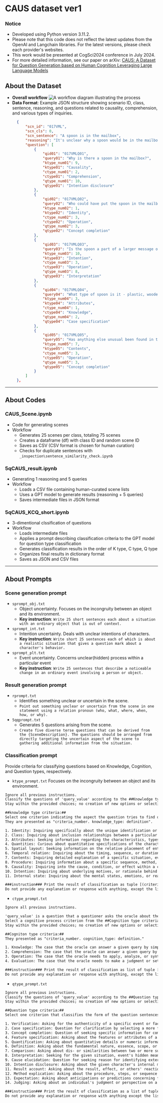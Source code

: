 # CAUS dataset ver1

### Notice  
- Developed using Python version 3.11.2.
- Please note that this code does not reflect the latest updates from the OpenAI and Langchain libraries. For the latest versions, please check each provider's websites.
- This work would be presented at CogSci2024 conference in July 2024.
- For more detailed information, see our paper on arXiv: [CAUS: A Dataset for Question Generation based on Human Cognition Leveraging Large Language Models](https://arxiv.org/abs/2404.11835)

## About the Dataset
- **Overall workflow**
![A workflow diagram illustrating the process](https://github.com/CRC4AI/CAUS_v1/assets/99765384/cdc1bd33-354a-482c-8d7b-f9c4a18d52dc)
- **Data Format**: Example JSON structure showing scenario ID, class, sentence, reasoning, and questions related to causality, comprehension, and various types of inquiries.
  ```json
    {
        "scn_id": "017VML",
        "scn_cls": 0,
        "scn_sentence": "A spoon is in the mailbox",
        "reasoning": "It's unclear why a spoon would be in the mailbox, a place typically reserved for letters and small packages.",
        "question": [
            {
                "qid01": "017VMLQ01",
                "query01": "Why is there a spoon in the mailbox?",
                "ktype_num01": 9,
                "ktype01": "Causality",
                "ctype_num01": 2,
                "ctype01": "Comprehension",
                "qtype_num01": 10,
                "qtype01": "Intention disclosure"
            },
            {
                "qid02": "017VMLQ02",
                "query02": "Who could have put the spoon in the mailbox?",
                "ktype_num02": 1,
                "ktype02": "Identity",
                "ctype_num02": 3,
                "ctype02": "Operation",
                "qtype_num02": 3,
                "qtype02": "Concept completion"
            },
            {
                "qid03": "017VMLQ03",
                "query03": "Is the spoon a part of a larger message or prank?",
                "ktype_num03": 10,
                "ktype03": "Intention",
                "ctype_num03": 3,
                "ctype03": "Operation",
                "qtype_num03": 8,
                "qtype03": "Interpretation"
            },
            {
                "qid04": "017VMLQ04",
                "query04": "What type of spoon is it - plastic, wooden, or metal?",
                "ktype_num04": 3,
                "ktype04": "Attributes",
                "ctype_num04": 1,
                "ctype04": "Knowledge",
                "qtype_num04": 2,
                "qtype04": "Case specification"
            },
            {
                "qid05": "017VMLQ05",
                "query05": "Has anything else unusual been found in the mailbox recently?",
                "ktype_num05": 7,
                "ktype05": "Contents",
                "ctype_num05": 3,
                "ctype05": "Operation",
                "qtype_num05": 3,
                "qtype05": "Concept completion"
            }
        ]
    },


___
## About Codes   
### CAUS_Scene.ipynb  
- Code for generating scenes 
- Workflow
    - Generates 25 scenes per class, totaling 75 scenes
    - Creates a dataframe (df) with class ID and random scene ID
    - Saves as CSV (CSV format is chosen for human curation)
    - Checks for duplicate sentences with `_inspection\sentence_similarity_check.ipynb`

### 5qCAUS_result.ipynb
- Generating 1 reasoning and 5 queries
- Workflow
  - Loads a CSV file containing human-curated scene lists  
  - Uses a GPT model to generate results (reasoning + 5 queries)
  - Saves intermediate files in JSON format

### 5qCAUS_KCQ_short.ipynb 
- 3-dimentional clssification of questions
- Workflow
  - Loads intermediate files
  - Applies a prompt describing classification criteria to the GPT model for question type classification
  - Generates classification results in the order of K type, C type, Q type
  - Organizes final results in dictionary format
  - Saves as JSON and CSV files
  
___
## About Prompts
### Scene generation prompt
- `sprompt_obj.txt`
    - Object uncertainty. Focuses on the incongruity between an object and its environment.
    - **Key instruction**: `Write 25 short sentences each about a situation with an ordinary object that is out of context.`
- `sprompt_int.txt`
    - Intention uncertainty. Deals with unclear intentions of characters.
    - **Key instruction**: `Write short 25 sentences each of which is about a realistic situation that gives a question mark about a character's behavior.`
- `sprompt_plt.txt`
    - Event uncertainty. Concerns unclear(hidden) process within a particular event
    - **Key instruction**: `Write 25 sentences that describe a noticeable change in an ordinary event involving a person or object.`

### Result generation prompt
- `rprompt.txt`
    - Identifies something unclear or uncertain in the scene.
    - `Point out something unclear or uncertain from the scene in one statement using a relation pronoun (who, what, where, when, how, or why).`
- `5qqprompt.txt`
    - Generates 5 questions arising from the scene.
    - `Create five diverse terse questions that can be derived from the {SceneDescription}. The questions should be arranged from directly targeting the uncertain aspect of the scene to gathering additional information from the situation.` 


### Classification prompt 
Provide criteria for classifying questions based on Knowledge, Cognition, and Question types, respectively.

- `ktype_prompt.txt` Focuses on the incongruity between an object and its environment.
```html
Ignore all previous instructions. 
Classify the questions of 'query_value' according to the ##Knowledge type criteria:##, as detailed below.
Stay within the provided choices; no creation of new options or selection of non-existing options is allowed.

##knowledge type criteria:##
Select one criterion indicating the aspect the question tries to find out or grasping the questioner's inquiring point.
They are presented as "criteria_number. knowledge_type: definition".

1. Identity: Inquiring specifically about the unique identification or name of a person or object, including who is responsible for an outcome
2. Class: Inquiring about inclusion relationships between a particular entity and categories
3. Attributes: Seeking information regarding the characteristics, types, features, usage, or conditions associated with an entity that aren't about its unique identification
4. Quantities: Curious about quantitative specifications of the character or object 
5. Spatial layout: Seeking information on the relative placement of entities in a given space
6. Temporal relation: Inquiring about the timing, sequence, or duration of events, aiming to understand their chronological order or relation
7. Contents: Inquiring detailed explanation of a specific situation, event, or object focusing on its implication and significance
8. Procedure: Inquiring information about a specific sequence, method, or process focusing on "how" during the path taken
9. Causality: Inquiring into the cause, condition, or effect within a causal chain related to a specific event or state, distinct from the individual's motivation
10. Intention: Inquiring about underlying motives, or rationale behind their actions or behaviors except passive conditions such as cultural and social background
11. Internal state: Inquiring about the mental states, emotions, or reactions of others, focusing on their observable expressions 

###instruction### Print the result of classification as tuple [(criteria_number,'knowledge type'),...]
Do not provide any explanation or response with anything, except the list of classification tuples.

```

- `ctype_prompt.txt` 
```html
Ignore all previous instructions. 

'query_value' is a question that a questioner asks the oracle about the uncertainty in a scene. 
Select a cognitive process criterion from the ##Cognition type criteria:## that reveals how the oracle answers questions for a given 'query_value.'
Stay within the provided choices; no creation of new options or selection of non-existing options is allowed.

##Cogniton type criteria:##
They presented as "criteria_number. cognition_type: definition."

1. Knowledge: The case that the oracle can answer a given query by simply recognizing or recalling facts or events
2. Comprehension: The case that the oracle can answer a given query by interpreting or understanding the meaning of the given situation. 
3. Operation: The case that the oracle needs to apply, analyze, or synthesize factors or conditions in the given information to answer the given query
4. Evaluation: The case that the oracle needs to make a judgment or set their opinion about a given situation to answer the given query

###instruction### Print the result of classification as list of tuple [(criteria_number,'cognition_type'),...] 
Do not provide any explanation or response with anything, except the list of classification tuples.
```

- `qtype_prompt.txt`  
```html
Ignore all previous instructions.
Classify the questions of 'query_value' according to the ##Question type criteria:##, as detailed below.
Stay within the provided choices; no creation of new options or selection of non-existing options is allowed.

##Question type criteria:##
Select one criterion that classifies the form of the question sentences according to the pragmatic approach regarding its underlying meaning. They are presented as "criteria_number. question_type: definition".

1. Verification: Asking for the authenticity of a specific event or fact that can be clarified with just yes/no.
2. Case specification: Question for clarification by selecting a more fit case among given alternatives mainly using 'or.'
3. Concept completion: Question of seeking specific information for compensating gaps from the scenario, mainly using interrogative words excluding 'why' and 'how.' 
4. Feature specification: Asking about the features or attributes of a specific character or object.
5. Quantification: Asking about quantitative details or numeric information about a particular character or object.
6. Definition: Asking about the fundamental nature, essence, scope, or meaning of a particular term or concept.
7. Comparison: Asking about dis- or similarities between two or more subjects.
8. Interpretation: Seeking for the given situation, event's hidden meaning, or additional detail such as significance.
9. Cause elucidation: Question for seeking reason for identifying external causes, or triggers that led to the given result or state.
10. Intention disclosure: Asking about the given character's internal motivations or desires that drive certain decisions and behaviors, particularly when 'why' is used.
11. Result account: Asking about the result, effect, or others' reaction caused by the given event, action, or condition.
12. Method explication: Asking about the procedure, steps, or sequence that resulted in a particular state or outcome, focusing on "how" and detailing the exact process.
13. Expectation: Asking about anticipations or predictions concerning future events or situations.
14. Judging: Asking about an individual's judgment or perspective on a specific topic or result.

###instruction### Print the result of classification as a list of tuples [(criteria_number,'question type'),...] 
Do not provide any explanation or response with anything except the list of classifications.
```

